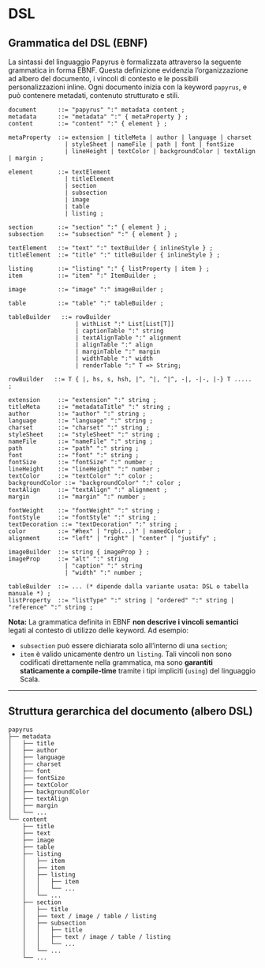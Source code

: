 # DSL

## Grammatica del DSL (EBNF)

La sintassi del linguaggio Papyrus è formalizzata attraverso la seguente grammatica in forma EBNF. Questa definizione evidenzia l’organizzazione ad albero del documento, i vincoli di contesto e le possibili personalizzazioni inline. Ogni documento inizia con la keyword `papyrus`, e può contenere metadati, contenuto strutturato e stili.

```ebnf
document      ::= "papyrus" ":" metadata content ;
metadata      ::= "metadata" ":" { metaProperty } ;
content       ::= "content" ":" { element } ;

metaProperty  ::= extension | titleMeta | author | language | charset
                | styleSheet | nameFile | path | font | fontSize
                | lineHeight | textColor | backgroundColor | textAlign | margin ;

element       ::= textElement
                | titleElement
                | section
                | subsection
                | image
                | table
                | listing ;

section       ::= "section" ":" { element } ;
subsection    ::= "subsection" ":" { element } ;

textElement   ::= "text" ":" textBuilder { inlineStyle } ;
titleElement  ::= "title" ":" titleBuilder { inlineStyle } ;

listing       ::= "listing" ":" { listProperty | item } ;
item          ::= "item" ":" ItemBuilder ;

image         ::= "image" ":" imageBuilder ;

table         ::= "table" ":" tableBuilder ;

tableBuilder   ::= rowBuilder 
                   | withList ":" List[List[T]]
                   | captionTable ":" string
                   | textAlignTable ":" alignment
                   | alignTable ":" align
                   | marginTable ":" margin
                   | widthTable ":" width
                   | renderTable ":" T => String;
                            
rowBuilder   ::= T { |, hs, s, hsh, |^, ^|, ^|^, -|, -|-, |-} T ..... ;

extension     ::= "extension" ":" string ;
titleMeta     ::= "metadataTitle" ":" string ;
author        ::= "author" ":" string ;
language      ::= "language" ":" string ;
charset       ::= "charset" ":" string ;
styleSheet    ::= "styleSheet" ":" string ;
nameFile      ::= "nameFile" ":" string ;
path          ::= "path" ":" string ;
font          ::= "font" ":" string ;
fontSize      ::= "fontSize" ":" number ;
lineHeight    ::= "lineHeight" ":" number ;
textColor     ::= "textColor" ":" color ;
backgroundColor ::= "backgroundColor" ":" color ;
textAlign     ::= "textAlign" ":" alignment ;
margin        ::= "margin" ":" number ;

fontWeight    ::= "fontWeight" ":" string ;
fontStyle     ::= "fontStyle" ":" string ;
textDecoration ::= "textDecoration" ":" string ;
color         ::= "#hex" | "rgb(...)" | namedColor ;
alignment     ::= "left" | "right" | "center" | "justify" ;

imageBuilder  ::= string { imageProp } ;
imageProp     ::= "alt" ":" string
                | "caption" ":" string
                | "width" ":" number ;

tableBuilder  ::= ... (* dipende dalla variante usata: DSL o tabella manuale *) ;
listProperty  ::= "listType" ":" string | "ordered" ":" string | "reference" ":" string ;
```

**Nota:** La grammatica definita in EBNF **non descrive i vincoli semantici** legati al contesto di utilizzo delle keyword. Ad esempio:
- `subsection` può essere dichiarata solo all’interno di una `section`;
- `item` è valido unicamente dentro un `listing`.
Tali vincoli non sono codificati direttamente nella grammatica, ma sono **garantiti staticamente a compile-time** tramite i tipi impliciti (`using`) del linguaggio Scala.

---

## Struttura gerarchica del documento (albero DSL)
```
papyrus
├── metadata
│   ├── title
│   ├── author
│   ├── language
│   ├── charset
│   ├── font
│   ├── fontSize
│   ├── textColor
│   ├── backgroundColor
│   ├── textAlign
│   ├── margin
│   └── ...
└── content
    ├── title
    ├── text
    ├── image
    ├── table
    ├── listing
    │   ├── item
    │   ├── item
    │   ├── listing
    │   │   ├── item
    │   │   └── ...
    │   └── ...
    ├── section
    │   ├── title
    │   ├── text / image / table / listing
    │   ├── subsection
    │   │   ├── title
    │   │   ├── text / image / table / listing
    │   │   └── ...
    │   └── ...
    └── ...
```

